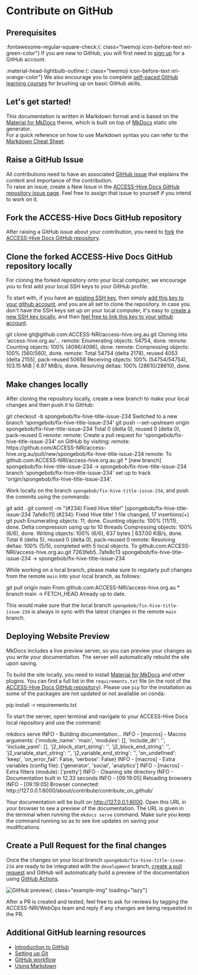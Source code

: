 # Contribute on GitHub

## Prerequisites
:fontawesome-regular-square-check:{: class="twemoji icon-before-text nri-green-color"} If you are new to GitHub, you will first need to [sign up](https://github.com) for a GitHub account.

:material-head-lightbulb-outline:{: class="twemoji icon-before-text nri-orange-color"} We also encourage you to complete [self-paced GitHub learning courses](#additional-github-learning-resources) for brushing up on basic GitHub skills. 

## Let's get started!

This documentation is written in Markdown format and is based on the [Material for MkDocs](https://squidfunk.github.io/mkdocs-material/) theme, which is built on top of [MkDocs](https://www.mkdocs.org) static site generator.<br>
For a quick reference on how to use Markdown syntax you can refer to the [Markdown Cheat Sheet](https://www.markdownguide.org/cheat-sheet/).

## Raise a GitHub Issue

All contributions need to have an associated [GitHub issue](https://docs.github.com/en/issues/tracking-your-work-with-issues/) that explains the content and importance of the contribution.<br>
To raise an issue, create a New Issue in the [ACCESS-Hive Docs GitHub repository issue page](https://github.com/ACCESS-NRI/access-hive.org.au/issues). Feel free to assign that issue to yourself if you intend to work on it.

## Fork the ACCESS-Hive Docs GitHub repository

After raising a GitHub issue about your contribution, you need to [fork](https://docs.github.com/en/get-started/quickstart/fork-a-repo?platform=mac&tool=webui) the [ACCESS-Hive Docs GitHub repository](https://github.com/ACCESS-NRI/access-hive.org.au).

## Clone the forked ACCESS-Hive Docs GitHub repository locally
For cloning the forked repository onto your local computer, we encourage you to first add your local SSH keys to your GitHub profile. 

To start with, if you have an [existing SSH key](https://docs.github.com/en/authentication/connecting-to-github-with-ssh/checking-for-existing-ssh-keys), then simply [add this key to your github account](https://docs.github.com/en/authentication/connecting-to-github-with-ssh/adding-a-new-ssh-key-to-your-github-account), and you are all set to clone the repository. In case you don't have the SSH keys set up on your local computer, it's easy to [create a new SSH key locally](https://docs.github.com/en/authentication/connecting-to-github-with-ssh/generating-a-new-ssh-key-and-adding-it-to-the-ssh-agent), and then [feel free to link this key to your github account](https://docs.github.com/en/authentication/connecting-to-github-with-ssh/adding-a-new-ssh-key-to-your-github-account).

<terminal-window>
    <terminal-line data="input">git clone git@github.com:ACCESS-NRI/access-hive.org.au.git</terminal-line>
    <terminal-line></terminal-line>
    <terminal-line>Cloning into 'access-hive.org.au'...</terminal-line>
    <terminal-line>remote: Enumerating objects: 54754, done.</terminal-line>
    <terminal-line>remote: Counting objects: 100% (4096/4096), done.</terminal-line>
    <terminal-line>remote: Compressing objects: 100% (560/560), done.</terminal-line>
    <terminal-line>remote: Total 54754 (delta 2178), reused 4053 (delta 2155), pack-reused 50658</terminal-line>
    <terminal-line>Receiving objects: 100% (54754/54754), 103.15 MiB | 6.97 MiB/s, done.</terminal-line>
    <terminal-line>Resolving deltas: 100% (28610/28610), done.</terminal-line>
</terminal-window>

## Make changes locally
After cloning the repository locally, create a new branch to make your local changes and then push it to GitHub: 

<terminal-window>
    <terminal-line data="input">git checkout -b spongebob/fix-hive-title-issue-234</terminal-line>
    <terminal-line>Switched to a new branch 'spongebob/fix-hive-title-issue-234'</terminal-line>
</terminal-window>

<terminal-window>
    <terminal-line data="input">git push --set-upstream origin spongebob/fix-hive-title-issue-234</terminal-line>
    <terminal-line>Total 0 (delta 0), reused 0 (delta 0), pack-reused 0</terminal-line>
    <terminal-line>remote: </terminal-line>
    <terminal-line>remote: Create a pull request for 'spongebob/fix-hive-title-issue-234' on GitHub by visiting:</terminal-line>
    <terminal-line>remote: https://github.com/ACCESS-NRI/access-hive.org.au/pull/new/spongebob/fix-hive-title-issue-234</terminal-line>
    <terminal-line>remote: </terminal-line>
    <terminal-line>To github.com:ACCESS-NRI/access-hive.org.au.git</terminal-line>
    <terminal-line>* [new branch]        spongebob/fix-hive-title-issue-234 -> spongebob/fix-hive-title-issue-234</terminal-line>
    <terminal-line>branch 'spongebob/fix-hive-title-issue-234' set up to track 'origin/spongebob/fix-hive-title-issue-234'.</terminal-line>
</terminal-window>

Work locally on the branch `spongebob/fix-hive-title-issue-234`, and push the commits using the commands:

<terminal-window>
    <terminal-line data="input">git add . </terminal-line>
    <terminal-line></terminal-line>
    <terminal-line data="input">git commit -m "(#234) Fixed Hive title!" </terminal-line>
    <terminal-line>[spongebob/fix-hive-title-issue-234 7afe8c11] (#234): Fixed Hive title!</terminal-line>
    <terminal-line>1 file changed, 17 insertions(+)</terminal-line>
    <terminal-line></terminal-line>
    <terminal-line data="input">git push</terminal-line>
    <terminal-line>Enumerating objects: 11, done.</terminal-line>
    <terminal-line>Counting objects: 100% (11/11), done.</terminal-line>
    <terminal-line>Delta compression using up to 10 threads</terminal-line>
    <terminal-line>Compressing objects: 100% (6/6), done.</terminal-line>
    <terminal-line>Writing objects: 100% (6/6), 637 bytes | 637.00 KiB/s, done.</terminal-line>
    <terminal-line>Total 6 (delta 5), reused 0 (delta 0), pack-reused 0</terminal-line>
    <terminal-line>remote: Resolving deltas: 100% (5/5), completed with 5 local objects.</terminal-line>
    <terminal-line>To github.com:ACCESS-NRI/access-hive.org.au.git</terminal-line>
        <terminal-line>7263feb5..7afe8c13  spongebob/fix-hive-title-issue-234 -> spongebob/fix-hive-title-issue-234</terminal-line>
</terminal-window>

While working on a local branch, please make sure to regularly pull changes from the remote `main` into your local branch, as follows:

<terminal-window>
    <terminal-line data="input">git pull origin main</terminal-line>
    <terminal-line>From github.com:ACCESS-NRI/access-hive.org.au</terminal-line>
    <terminal-line>* branch              main -> FETCH_HEAD</terminal-line>
    <terminal-line>Already up to date.</terminal-line>
</terminal-window>

This would make sure that the local branch `spongebob/fix-hive-title-issue-234` is always in sync with the latest changes in the remote `main` branch.

## Deploying Website Preview
MkDocs includes a live preview server, so you can preview your changes as you write your documentation. The server will automatically rebuild the site upon saving. 

To build the site locally, you need to install [Material for MkDocs](https://squidfunk.github.io/mkdocs-material/) and other plugins. You can find a full list in the `requirements.txt` file (in the root of the [ACCESS-Hive Docs GitHub repository](https://github.com/ACCESS-NRI/access-hive.org.au)). Please use `pip` for the installation as some of the packages are not updated or not available on conda:

<terminal-window>
    <terminal-line data="input">pip install -r requirements.txt</terminal-line>
</terminal-window>

To start the server, open terminal and navigate to your ACCESS-Hive Docs local repository and use the command:

<terminal-window>
    <terminal-line data="input">mkdocs serve</terminal-line>
    <terminal-line>INFO     -  Building documentation...</terminal-line>
    <terminal-line>INFO     -  [macros] - Macros arguments: {'module_name': 'main', 'modules': [], 'include_dir': '', 'include_yaml': [], 'j2_block_start_string': '', 'j2_block_end_string': '',
            'j2_variable_start_string': '', 'j2_variable_end_string': '', 'on_undefined': 'keep', 'on_error_fail': False, 'verbose': False}</terminal-line>
    <terminal-line>INFO     -  [macros] - Extra variables (config file): ['generator', 'social', 'analytics']</terminal-line>
    <terminal-line>INFO     -  [macros] - Extra filters (module): ['pretty']</terminal-line>
    <terminal-line>INFO     -  Cleaning site directory</terminal-line>
    <terminal-line>INFO     -  Documentation built in 12.33 seconds</terminal-line>
    <terminal-line>INFO     -  [09:19:05] Reloading browsers</terminal-line>
    <terminal-line>INFO     -  [09:19:05] Browser connected: http://127.0.0.1:8000/about/contribute/contribute_on_github/</terminal-line>
</terminal-window>

Your documentation will be built on http://127.0.0.1:8000. Open this URL in your browser to see a preview of the documentation. The URL is given in the terminal when running the `mkdocs serve` command. Make sure you keep the command running so as to see live updates on saving your modifications. 

## Create a Pull Request for the final changes

Once the changes on your local branch `spongebob/fix-hive-title-issue-234` are ready to be integrated with the `development` branch, [create a pull request](https://docs.github.com/en/pull-requests/collaborating-with-pull-requests/proposing-changes-to-your-work-with-pull-requests/creating-a-pull-request) and GitHub will automatically build a preview of the documentation using [GitHub Actions](https://docs.github.com/en/actions). 

![GitHub preview](/assets/github-preview-link.png){: class="example-img"  loading="lazy"}

After a PR is created and tested, feel free to ask for reviews by tagging the ACCESS-NRI/WebOps team and reply if any changes are being requested in the PR. 

## Additional GitHub learning resources 

- [Introduction to GitHub](https://github.com/skills/introduction-to-github)
- [Setting up Git](https://docs.github.com/en/get-started/quickstart/set-up-git)
- [GitHub workflow](https://docs.github.com/en/get-started/quickstart/github-flow)
- [Using Markdown](https://github.com/skills/communicate-using-markdown)